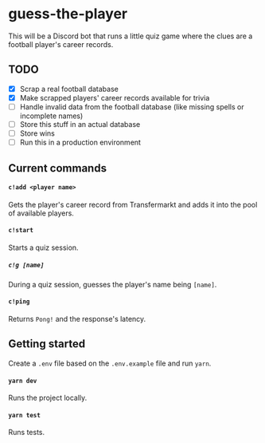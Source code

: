 # guess-the-player

This will be a Discord bot that runs a little quiz game where the clues are a football player's career records.

## TODO

- [x] Scrap a real football database
- [x] Make scrapped players' career records available for trivia
- [ ] Handle invalid data from the football database (like missing spells or incomplete names)
- [ ] Store this stuff in an actual database
- [ ] Store wins
- [ ] Run this in a production environment

## Current commands

#### `c!add <player name>`

Gets the player's career record from Transfermarkt and adds it into the pool of available players.

#### `c!start`

Starts a quiz session.

##### `c!g [name]`

During a quiz session, guesses the player's name being `[name]`.

#### `c!ping`

Returns `Pong!` and the response's latency.

## Getting started

Create a `.env` file based on the `.env.example` file and run `yarn`.

#### `yarn dev`

Runs the project locally.

#### `yarn test`

Runs tests.
